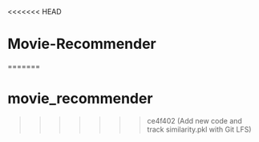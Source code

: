 <<<<<<< HEAD
# Movie-Recommender
=======
# movie_recommender

>>>>>>> ce4f402 (Add new code and track similarity.pkl with Git LFS)
